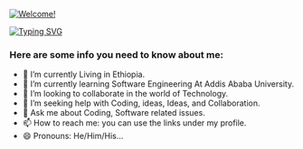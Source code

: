 
<a href="https://jirugutema.netlify.app"><img src="https://readme-typing-svg.demolab.com?font=Fira+Code&pause=1000&color=35F700&background=3C8BFF00&random=false&width=435&lines=Hi+there+👋,+I'm+Jiru;Welcome+to+my+Github+account!;Feel+free+to+contact+me;@linkedin.com/in/jiru-gutema/;" alt="Welcome!" /></a>

[![Typing SVG](https://readme-typing-svg.demolab.com?font=Fira+Code&pause=1000&random=false&width=435&lines=A+Software+Engineer+@AAU-Ethiopia)](https://jirugutema.netlify.app)

### Here are some info you need to know about me:

- 🔭 I’m currently Living in Ethiopia.
- 🌱 I’m currently learning Software Engineering At Addis Ababa University.
- 👯 I’m looking to collaborate in the world of Technology.
- 🤔 I’m seeking help with Coding, ideas, Ideas, and Collaboration.
- 💬 Ask me about Coding, Software related issues.
- 📫 How to reach me: you can use the links under my profile.
- 😄 Pronouns: He/Him/His...


